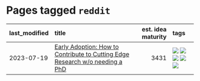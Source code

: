 # Pages tagged `reddit`

|last_modified|title|est. idea maturity|tags
|:---|:---|---:|:---|
|2023-07-19|[Early Adoption: How to Contribute to Cutting Edge Research w/o needing a PhD](../early_adoption_and_fomo.md)|3431|[![](https://img.shields.io/badge/tag-autobiographical-8fb3d)](../tags/autobiographical.md) [![](https://img.shields.io/badge/tag-career_advice-a682e)](../tags/career_advice.md) [![](https://img.shields.io/badge/tag-early_adoption-1661bc)](../tags/early_adoption.md) [![](https://img.shields.io/badge/tag-mentoring-296bb1)](../tags/mentoring.md) [![](https://img.shields.io/badge/tag-reddit-606780)](../tags/reddit.md)|